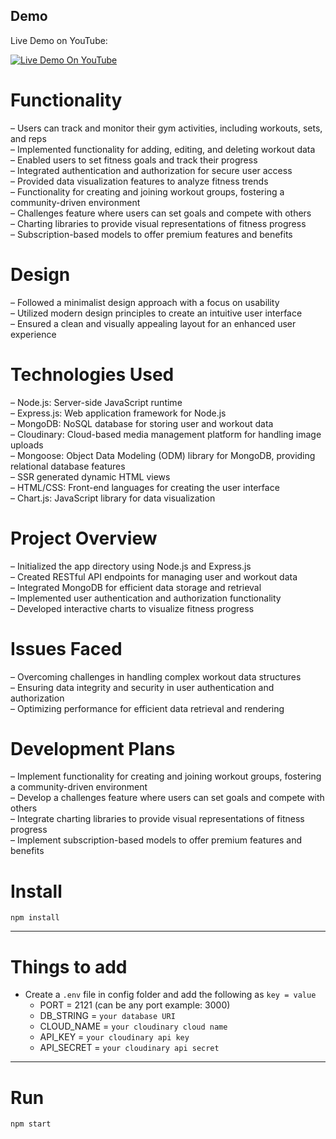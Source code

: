 ## Demo
Live Demo on YouTube:<br>

[![Live Demo On YouTube](https://i.ibb.co/X38p4NN/Screenshot-2023-07-10-at-22-45-24.png)](https://www.youtube.com/watch?v=EHH3tD1ghMA)

# Functionality

– Users can track and monitor their gym activities, including workouts, sets, and reps <br>
– Implemented functionality for adding, editing, and deleting workout data<br>
– Enabled users to set fitness goals and track their progress<br>
– Integrated authentication and authorization for secure user access<br>
– Provided data visualization features to analyze fitness trends<br>
– Functionality for creating and joining workout groups, fostering a community-driven environment<br>
– Challenges feature where users can set goals and compete with others<br>
– Charting libraries to provide visual representations of fitness progress<br>
– Subscription-based models to offer premium features and benefits<br>

# Design

– Followed a minimalist design approach with a focus on usability <br>
– Utilized modern design principles to create an intuitive user interface<br>
– Ensured a clean and visually appealing layout for an enhanced user experience<br>

# Technologies Used

– Node.js: Server-side JavaScript runtime<br>
– Express.js: Web application framework for Node.js<br>
– MongoDB: NoSQL database for storing user and workout data<br>
– Cloudinary: Cloud-based media management platform for handling image uploads<br>
– Mongoose: Object Data Modeling (ODM) library for MongoDB, providing relational database features<br>
– SSR generated dynamic HTML views<br>
– HTML/CSS: Front-end languages for creating the user interface<br>
– Chart.js: JavaScript library for data visualization<br>

# Project Overview

– Initialized the app directory using Node.js and Express.js <br>
– Created RESTful API endpoints for managing user and workout data<br>
– Integrated MongoDB for efficient data storage and retrieval<br>
– Implemented user authentication and authorization functionality<br>
– Developed interactive charts to visualize fitness progress<br>

# Issues Faced

– Overcoming challenges in handling complex workout data structures<br>
– Ensuring data integrity and security in user authentication and authorization<br>
– Optimizing performance for efficient data retrieval and rendering<br>

# Development Plans

– Implement functionality for creating and joining workout groups, fostering a community-driven environment<br>
– Develop a challenges feature where users can set goals and compete with others<br>
– Integrate charting libraries to provide visual representations of fitness progress<br>
– Implement subscription-based models to offer premium features and benefits<br>

# Install

`npm install`

---

# Things to add

- Create a `.env` file in config folder and add the following as `key = value`
  - PORT = 2121 (can be any port example: 3000)
  - DB_STRING = `your database URI`
  - CLOUD_NAME = `your cloudinary cloud name`
  - API_KEY = `your cloudinary api key`
  - API_SECRET = `your cloudinary api secret`

---

# Run

`npm start`
